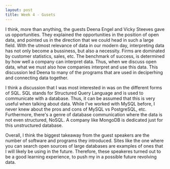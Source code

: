 ```yaml
---
layout: post
title: Week 4 - Gusets
---
```


I think, more than anything, the guests Deena Engel and Vicky Steeves gave us opportunities. They explained the opportunities in the position of open data, and pointed us in the direction that we could head in such a large field. With the utmost relevance of data in our modern day, interpreting data has not only become a bussiness, but also a necessity. Firms are dominated by customer statistics, sales, etc. The benchmark of success, is determined by how well a company can interpret data. Thus, when we discuss open data, what we must also how companies interpret and use this data. This discussion led Deena to many of the programs that are used in deciperhing and connecting data together. 

I think a discussion that I was most interested in was on the different forms of SQL. SQL stands for Structured Query Language and is used to communicate with a database. Thus, it can be assumed that this is very useful when talking about data. While I've worked with MySQL before, I never knew about the pros and cons of MySQL vs PostgreSQL, etc. Furthermore, there's a genre of database communication where the data is not even structured, NoSQL. A company like MongoDB is dedicated just for this unstructured database.

Overall, I think the biggest takeaway from the guest speakers are the number of software and programs they introduced. Sites like the one where you can search open sources of large databases are examples of ones that I will likely be using in the future. Therefore, these speakeres turned out to be a good learning experience, to push my in a possible future revolving data.
